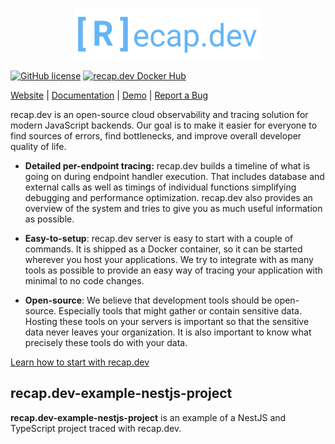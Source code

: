 <p align="center">
  <a href="https://recap.dev" target="_blank" align="center" style="color: var(--color-text-primary)">
    <img src=".github/assets/logo.svg" width="300">
  </a>
  <br />
</p>

[![GitHub license](https://img.shields.io/badge/license-MIT-blue.svg)](https://github.com/infinite-cat/recap.dev-example-express-project/blob/master/LICENSE) [![recap.dev Docker Hub](https://img.shields.io/badge/Docker%20Hub-recapdev%2Fserver-informational "recap.dev Docker Hub")](https://hub.docker.com/repository/docker/recapdev/server)

[Website](https://recap.dev) | [Documentation](https://recap.dev/docs/) | [Demo](https://demo.recap.dev/) | [Report a Bug](https://github.com/infinite-cat/recap.dev-server/issues/new)


recap.dev is an open-source cloud observability and tracing solution for modern JavaScript backends. Our goal is to make it easier for everyone to find sources of errors, find bottlenecks, and improve overall developer quality of life.

* **Detailed per-endpoint tracing:** recap.dev builds a timeline of what is going on during endpoint handler execution.
  That includes database and external calls as well as timings of individual functions simplifying debugging and performance optimization.
  recap.dev also provides an overview of the system and tries to give you as much useful information as possible.

* **Easy-to-setup**: recap.dev server is easy to start with a couple of commands. It is shipped as a Docker container, so it can be
  started wherever you host your applications. We try to integrate with as many tools as possible to provide an easy way of tracing your application with minimal to no code changes.

* **Open-source**: We believe that development tools should be open-source. Especially tools that might gather or contain sensitive data.
  Hosting these tools on your servers is important so that the sensitive data never leaves your organization. It is also important to know what precisely these tools do with your data.

[Learn how to start with recap.dev](https://recap.dev/docs/)

## recap.dev-example-nestjs-project

**recap.dev-example-nestjs-project** is an example of a NestJS and TypeScript project traced with recap.dev.
